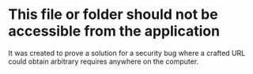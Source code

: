 # This file or folder should not be accessible from the application

It was created to prove a solution for a security bug where a crafted URL could obtain arbitrary requires anywhere on the computer.
